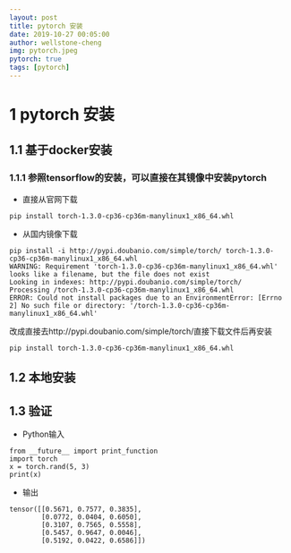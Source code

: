 ```yaml
---
layout: post
title: pytorch 安装
date: 2019-10-27 00:05:00
author: wellstone-cheng
img: pytorch.jpeg
pytorch: true
tags: [pytorch]
---
```


# 1 pytorch 安装
  
## 1.1 基于docker安装

### 1.1.1 参照tensorflow的安装，可以直接在其镜像中安装pytorch
- 直接从官网下载
```
pip install torch-1.3.0-cp36-cp36m-manylinux1_x86_64.whl
```
- 从国内镜像下载
```
pip install -i http://pypi.doubanio.com/simple/torch/ torch-1.3.0-cp36-cp36m-manylinux1_x86_64.whl
WARNING: Requirement 'torch-1.3.0-cp36-cp36m-manylinux1_x86_64.whl' looks like a filename, but the file does not exist
Looking in indexes: http://pypi.doubanio.com/simple/torch/
Processing /torch-1.3.0-cp36-cp36m-manylinux1_x86_64.whl
ERROR: Could not install packages due to an EnvironmentError: [Errno 2] No such file or directory: '/torch-1.3.0-cp36-cp36m-manylinux1_x86_64.whl'
```
改成直接去http://pypi.doubanio.com/simple/torch/直接下载文件后再安装
```
pip install torch-1.3.0-cp36-cp36m-manylinux1_x86_64.whl
```
## 1.2 本地安装

## 1.3 验证
- Python输入
```
from __future__ import print_function
import torch
x = torch.rand(5, 3)
print(x)
```
- 输出
```
tensor([[0.5671, 0.7577, 0.3835],
        [0.0772, 0.0404, 0.6050],
        [0.3107, 0.7565, 0.5558],
        [0.5457, 0.9647, 0.0046],
        [0.5192, 0.0422, 0.6586]])
```
